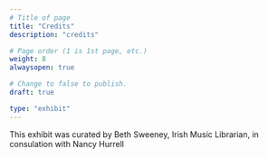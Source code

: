 ```yaml
---
# Title of page
title: "Credits"
description: "credits"

# Page order (1 is 1st page, etc.)
weight: 8
alwaysopen: true

# Change to false to publish.
draft: true

type: "exhibit"
---
```


This exhibit was curated by Beth Sweeney, Irish Music Librarian, in consulation with Nancy Hurrell

